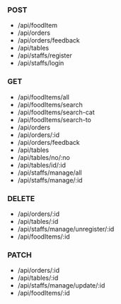 ### POST

- /api/foodItem
- /api/orders
- /api/orders/feedback
- /api/tables
- /api/staffs/register
- /api/staffs/login

### GET

- /api/foodItems/all
- /api/foodItems/search
- /api/foodItems/search-cat
- /api/foodItems/search-to
- /api/orders
- /api/orders/:id
- /api/orders/feedback
- /api/tables
- /api/tables/no/:no
- /api/tables/id/:id
- /api/staffs/manage/all
- /api/staffs/manage/:id

### DELETE

- /api/orders/:id
- /api/tables/:id
- /api/staffs/manage/unregister/:id
- /api/foodItems/:id

### PATCH

- /api/orders/:id
- /api/tables/:id
- /api/staffs/manage/update/:id
- /api/foodItems/:id
